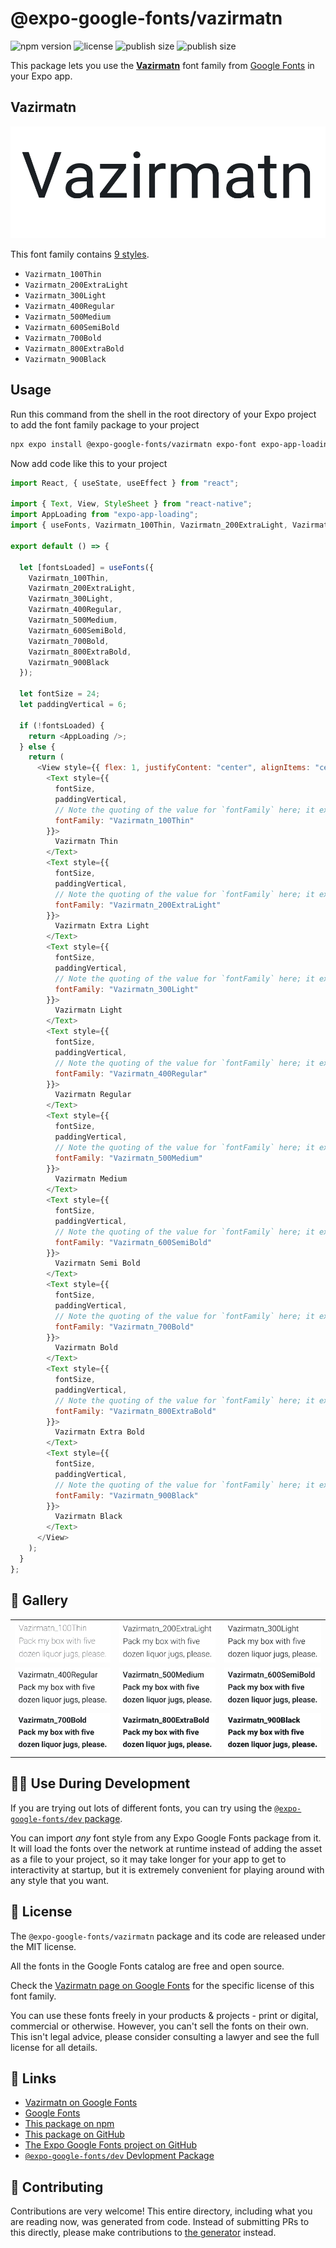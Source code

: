 # @expo-google-fonts/vazirmatn

![npm version](https://flat.badgen.net/npm/v/@expo-google-fonts/vazirmatn)
![license](https://flat.badgen.net/github/license/expo/google-fonts)
![publish size](https://flat.badgen.net/packagephobia/install/@expo-google-fonts/vazirmatn)
![publish size](https://flat.badgen.net/packagephobia/publish/@expo-google-fonts/vazirmatn)

This package lets you use the [**Vazirmatn**](https://fonts.google.com/specimen/Vazirmatn) font family from [Google Fonts](https://fonts.google.com/) in your Expo app.

## Vazirmatn

![Vazirmatn](./font-family.png)

This font family contains [9 styles](#-gallery).

- `Vazirmatn_100Thin`
- `Vazirmatn_200ExtraLight`
- `Vazirmatn_300Light`
- `Vazirmatn_400Regular`
- `Vazirmatn_500Medium`
- `Vazirmatn_600SemiBold`
- `Vazirmatn_700Bold`
- `Vazirmatn_800ExtraBold`
- `Vazirmatn_900Black`

## Usage

Run this command from the shell in the root directory of your Expo project to add the font family package to your project

```sh
npx expo install @expo-google-fonts/vazirmatn expo-font expo-app-loading
```

Now add code like this to your project

```js
import React, { useState, useEffect } from "react";

import { Text, View, StyleSheet } from "react-native";
import AppLoading from "expo-app-loading";
import { useFonts, Vazirmatn_100Thin, Vazirmatn_200ExtraLight, Vazirmatn_300Light, Vazirmatn_400Regular, Vazirmatn_500Medium, Vazirmatn_600SemiBold, Vazirmatn_700Bold, Vazirmatn_800ExtraBold, Vazirmatn_900Black } from '@expo-google-fonts/vazirmatn';

export default () => {

  let [fontsLoaded] = useFonts({
    Vazirmatn_100Thin, 
    Vazirmatn_200ExtraLight, 
    Vazirmatn_300Light, 
    Vazirmatn_400Regular, 
    Vazirmatn_500Medium, 
    Vazirmatn_600SemiBold, 
    Vazirmatn_700Bold, 
    Vazirmatn_800ExtraBold, 
    Vazirmatn_900Black
  });

  let fontSize = 24;
  let paddingVertical = 6;

  if (!fontsLoaded) {
    return <AppLoading />;
  } else {
    return (
      <View style={{ flex: 1, justifyContent: "center", alignItems: "center" }}>
        <Text style={{
          fontSize,
          paddingVertical,
          // Note the quoting of the value for `fontFamily` here; it expects a string!
          fontFamily: "Vazirmatn_100Thin"
        }}>
          Vazirmatn Thin
        </Text>
        <Text style={{
          fontSize,
          paddingVertical,
          // Note the quoting of the value for `fontFamily` here; it expects a string!
          fontFamily: "Vazirmatn_200ExtraLight"
        }}>
          Vazirmatn Extra Light
        </Text>
        <Text style={{
          fontSize,
          paddingVertical,
          // Note the quoting of the value for `fontFamily` here; it expects a string!
          fontFamily: "Vazirmatn_300Light"
        }}>
          Vazirmatn Light
        </Text>
        <Text style={{
          fontSize,
          paddingVertical,
          // Note the quoting of the value for `fontFamily` here; it expects a string!
          fontFamily: "Vazirmatn_400Regular"
        }}>
          Vazirmatn Regular
        </Text>
        <Text style={{
          fontSize,
          paddingVertical,
          // Note the quoting of the value for `fontFamily` here; it expects a string!
          fontFamily: "Vazirmatn_500Medium"
        }}>
          Vazirmatn Medium
        </Text>
        <Text style={{
          fontSize,
          paddingVertical,
          // Note the quoting of the value for `fontFamily` here; it expects a string!
          fontFamily: "Vazirmatn_600SemiBold"
        }}>
          Vazirmatn Semi Bold
        </Text>
        <Text style={{
          fontSize,
          paddingVertical,
          // Note the quoting of the value for `fontFamily` here; it expects a string!
          fontFamily: "Vazirmatn_700Bold"
        }}>
          Vazirmatn Bold
        </Text>
        <Text style={{
          fontSize,
          paddingVertical,
          // Note the quoting of the value for `fontFamily` here; it expects a string!
          fontFamily: "Vazirmatn_800ExtraBold"
        }}>
          Vazirmatn Extra Bold
        </Text>
        <Text style={{
          fontSize,
          paddingVertical,
          // Note the quoting of the value for `fontFamily` here; it expects a string!
          fontFamily: "Vazirmatn_900Black"
        }}>
          Vazirmatn Black
        </Text>
      </View>
    );
  }
};
```

## 🔡 Gallery


||||
|-|-|-|
|![Vazirmatn_100Thin](./Vazirmatn_100Thin.ttf.png)|![Vazirmatn_200ExtraLight](./Vazirmatn_200ExtraLight.ttf.png)|![Vazirmatn_300Light](./Vazirmatn_300Light.ttf.png)||
|![Vazirmatn_400Regular](./Vazirmatn_400Regular.ttf.png)|![Vazirmatn_500Medium](./Vazirmatn_500Medium.ttf.png)|![Vazirmatn_600SemiBold](./Vazirmatn_600SemiBold.ttf.png)||
|![Vazirmatn_700Bold](./Vazirmatn_700Bold.ttf.png)|![Vazirmatn_800ExtraBold](./Vazirmatn_800ExtraBold.ttf.png)|![Vazirmatn_900Black](./Vazirmatn_900Black.ttf.png)||


## 👩‍💻 Use During Development

If you are trying out lots of different fonts, you can try using the [`@expo-google-fonts/dev` package](https://github.com/expo/google-fonts/tree/master/font-packages/dev#readme).

You can import _any_ font style from any Expo Google Fonts package from it. It will load the fonts over the network at runtime instead of adding the asset as a file to your project, so it may take longer for your app to get to interactivity at startup, but it is extremely convenient for playing around with any style that you want.


## 📖 License

The `@expo-google-fonts/vazirmatn` package and its code are released under the MIT license.

All the fonts in the Google Fonts catalog are free and open source.

Check the [Vazirmatn page on Google Fonts](https://fonts.google.com/specimen/Vazirmatn) for the specific license of this font family.

You can use these fonts freely in your products & projects - print or digital, commercial or otherwise. However, you can't sell the fonts on their own. This isn't legal advice, please consider consulting a lawyer and see the full license for all details.

## 🔗 Links

- [Vazirmatn on Google Fonts](https://fonts.google.com/specimen/Vazirmatn)
- [Google Fonts](https://fonts.google.com/)
- [This package on npm](https://www.npmjs.com/package/@expo-google-fonts/vazirmatn)
- [This package on GitHub](https://github.com/expo/google-fonts/tree/master/font-packages/vazirmatn)
- [The Expo Google Fonts project on GitHub](https://github.com/expo/google-fonts)
- [`@expo-google-fonts/dev` Devlopment Package](https://github.com/expo/google-fonts/tree/master/font-packages/dev)

## 🤝 Contributing

Contributions are very welcome! This entire directory, including what you are reading now, was generated from code. Instead of submitting PRs to this directly, please make contributions to [the generator](https://github.com/expo/google-fonts/tree/master/packages/generator) instead.

